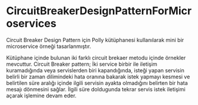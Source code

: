 # CircuitBreakerDesignPatternForMicroservices

Circuit Breaker Design Pattern için Polly kütüphanesi kullanılarak mini bir microservice örneği tasarlanmıştır.

Kütüphane içinde bulunan iki farklı circuit brekaer metodu içinde örnekler mevcuttur.
Circuit Breaker pattern; İki service birbir ile iletişim kuramadığında veya servislerden biri kapandığında,
isteği yapan servisin belirli bir zaman dilimindeki hata oranına bakarak istek yapmayı kesmesi ve belirtilen süre aralığı içinde ilgili servisin ayakta olmadığını belirten
bir hata mesajı dönmesini sağlar. İlgili süre doldugunda tekrar servis istek iletişimi açarak işlemine devam eder.
